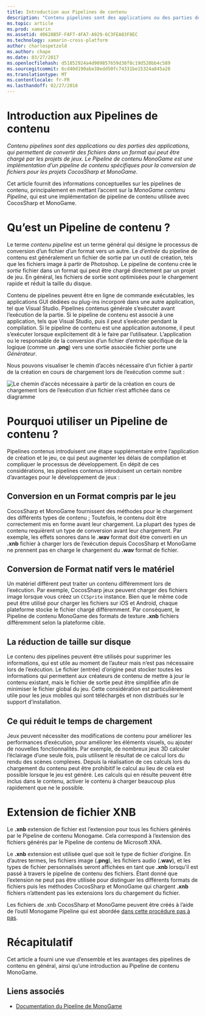 ```yaml
---
title: Introduction aux Pipelines de contenu
description: "Contenu pipelines sont des applications ou des parties des applications, qui permettent de convertir des fichiers dans un format qui peut être chargé par les projets de jeux. Le Pipeline de contenu MonoGame est une implémentation d’un pipeline de contenu spécifiques pour la conversion de fichiers pour les projets CocosSharp et MonoGame."
ms.topic: article
ms.prod: xamarin
ms.assetid: 40628B5F-FAF7-4FA7-A929-6C3FEA83F8EC
ms.technology: xamarin-cross-platform
author: charlespetzold
ms.author: chape
ms.date: 03/27/2017
ms.openlocfilehash: d51852924a4d909857659d38f8c19d520bb4c589
ms.sourcegitcommit: 6cd40d190abe38edd50fc74331be15324a845a28
ms.translationtype: MT
ms.contentlocale: fr-FR
ms.lasthandoff: 02/27/2018
---
```

# <a name="introduction-to-content-pipelines"></a>Introduction aux Pipelines de contenu

_Contenu pipelines sont des applications ou des parties des applications, qui permettent de convertir des fichiers dans un format qui peut être chargé par les projets de jeux. Le Pipeline de contenu MonoGame est une implémentation d’un pipeline de contenu spécifiques pour la conversion de fichiers pour les projets CocosSharp et MonoGame._

Cet article fournit des informations conceptuelles sur les pipelines de contenu, principalement en mettant l’accent sur la *MonoGame contenu Pipeline*, qui est une implémentation de pipeline de contenu utilisée avec CocosSharp et MonoGame.


# <a name="what-is-a-content-pipeline"></a>Qu’est un Pipeline de contenu ?

Le terme *contenu pipeline* est un terme général qui désigne le processus de conversion d’un fichier d’un format vers un autre. Le *d’entrée* du pipeline de contenu est généralement un fichier de sortie par un outil de création, tels que les fichiers image à partir de Photoshop. Le pipeline de contenu crée le *sortie* fichier dans un format qui peut être chargé directement par un projet de jeu. En général, les fichiers de sortie sont optimisées pour le chargement rapide et réduit la taille du disque.

Contenu de pipelines peuvent être en ligne de commande exécutables, les applications GUI dédiées ou plug-ins incorporé dans une autre application, tel que Visual Studio. Pipelines contenus générale s’exécuter avant l’exécution de la partie. Si le pipeline de contenu est associé à une application, tels que Visual Studio, puis il peut s’exécuter pendant la compilation. Si le pipeline de contenu est une application autonome, il peut s’exécuter lorsque explicitement dit à le faire par l’utilisateur. L’application ou le responsable de la conversion d’un fichier d’entrée spécifique de la logique (comme un **.png**) vers une sortie associée fichier porte une *Générateur*. 

Nous pouvons visualiser le chemin d’accès nécessaire d’un fichier à partir de la création en cours de chargement lors de l’exécution comme suit :

![](introduction-images/image1.png "Le chemin d’accès nécessaire à partir de la création en cours de chargement lors de l’exécution d’un fichier n’est affichée dans ce diagramme")

# <a name="why-use-a-content-pipeline"></a>Pourquoi utiliser un Pipeline de contenu ?

Pipelines contenus introduisent une étape supplémentaire entre l’application de création et le jeu, ce qui peut augmenter les délais de compilation et compliquer le processus de développement. En dépit de ces considérations, les pipelines contenus introduisent un certain nombre d’avantages pour le développement de jeux :


## <a name="converting-to-a-format-understood-by-the-game"></a>Conversion en un Format compris par le jeu

CocosSharp et MonoGame fournissent des méthodes pour le chargement des différents types de contenu ; Toutefois, le contenu doit être correctement mis en forme avant leur chargement. La plupart des types de contenu requièrent un type de conversion avant leur chargement. Par exemple, les effets sonores dans le **.wav** format doit être converti en un **.xnb** fichier à charger lors de l’exécution depuis CocosSharp et MonoGame ne prennent pas en charge le chargement du **.wav** format de fichier.


## <a name="converting-to-a-format-native-to-the-hardware"></a>Conversion de Format natif vers le matériel

Un matériel différent peut traiter un contenu différemment lors de l’exécution. Par exemple, CocosSharp jeux peuvent charger des fichiers image lorsque vous créez un `CCSprite` instance. Bien que le même code peut être utilisé pour charger les fichiers sur iOS et Android, chaque plateforme stocke le fichier chargé différemment. Par conséquent, le Pipeline de contenu MonoGame des formats de texture **.xnb** fichiers différemment selon la plateforme cible.


## <a name="reducing-size-on-disk"></a>La réduction de taille sur disque 

Le contenu des pipelines peuvent être utilisés pour supprimer les informations, qui est utile au moment de l’auteur mais n’est pas nécessaire lors de l’exécution. Le fichier (entrée) d’origine peut stocker toutes les informations qui permettent aux créateurs de contenu de mettre à jour le contenu existant, mais le fichier de sortie peut être simplifiée afin de minimiser le fichier global du jeu. Cette considération est particulièrement utile pour les jeux mobiles qui sont téléchargés et non distribués sur le support d’installation.


## <a name="reducing-load-time"></a>Ce qui réduit le temps de chargement

Jeux peuvent nécessiter des modifications de contenu pour améliorer les performances d’exécution, pour améliorer les éléments visuels, ou ajouter de nouvelles fonctionnalités. Par exemple, de nombreux jeux 3D calculer l’éclairage d’une seule fois, puis utilisent le résultat de ce calcul lors du rendu des scènes complexes. Depuis la réalisation de ces calculs lors du chargement du contenu peut être prohibitif le calcul au lieu de cela est possible lorsque le jeu est généré. Les calculs qui en résulte peuvent être inclus dans le contenu, activer le contenu à charger beaucoup plus rapidement que ne le possible. 


# <a name="xnb-file-extension"></a>Extension de fichier XNB

Le **.xnb** extension de fichier est l’extension pour tous les fichiers générés par le Pipeline de contenu Monogame. Cela correspond à l’extension des fichiers générés par le Pipeline de contenu de Microsoft XNA.

Le **.xnb** extension est utilisée quel que soit le type de fichier d’origine. En d’autres termes, les fichiers image (**.png**), les fichiers audio (**.wav**), et les types de fichier personnalisés seront affichées en tant que **.xnb** lorsqu’il est passé à travers le pipeline de contenu des fichiers. Étant donné que l’extension ne peut pas être utilisée pour distinguer les différents formats de fichiers puis les méthodes CocosSharp et MonoGame qui chargent **.xnb** fichiers n’attendent pas les extensions lors du chargement du fichier.

Les fichiers de .xnb CocosSharp et MonoGame peuvent être créés à l’aide de l’outil Monogame Pipeline qui est abordée [dans cette procédure pas à pas](~/graphics-games/cocossharp/content-pipeline/walkthrough.md).


# <a name="summary"></a>Récapitulatif

Cet article a fourni une vue d’ensemble et les avantages des pipelines de contenu en général, ainsi qu’une introduction au Pipeline de contenu MonoGame.

## <a name="related-links"></a>Liens associés

- [Documentation du Pipeline de MonoGame](http://www.monogame.net/documentation/?page=Pipeline)
